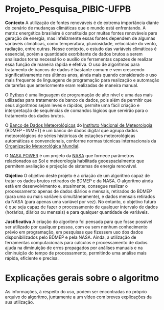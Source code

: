 # Projeto_Pesquisa_PIBIC-UFPB

**Contexto**
A utilização de fontes renováveis é de extrema importância diante do cenário de mudanças climáticas que o mundo está enfrentando. A matriz energética brasileira é constituída por muitas fontes renováveis para geração de energia, mas infelizmente essas fontes dependem de algumas variáveis climáticas, como temperatura, pluviosidade, velocidade do vento, radiação, entre outras. Nesse contexto, o estudo das variáveis climáticas é essencial, porém a quantidade exorbitante de dados brutos a serem analisados torna necessário o auxílio de ferramentas capazes de realizar essa função de maneira rápida e efetiva. O uso de algoritmos para tratamento de bancos de dados é bastante comum e vem crescendo significativamente nos últimos anos, ainda mais quando considerado o uso mais frequente de linguagens de programação para realização e automação de tarefas que anteriormente eram realizadas de maneira manual.

O [Python](https://www.python.org/) é uma linguagem de programação de alto nível e uma das mais utilizadas para tratamento de banco de dados, pois além de permitir que seus algoritmos sejam leves e rápidos, permite uma fácil criação e interpretação de sequências de comandos lógicos que servirão para o tratamento dos dados brutos.

O [Banco de Dados Meteorológicos](https://bdmep.inmet.gov.br/) do [Instituto Nacional de Meteorologia](https://portal.inmet.gov.br/) (BDMEP - INMET) é um banco de dados digital que agrupa dados meteorológicos de séries históricas de estações meteorológicas automáticas e convencionais, conforme normas técnicas internacionais da [Organização Meteorológica Mundial](https://news.un.org/pt/tags/organizacao-meteorologica-mundial).

O [NASA POWER](https://power.larc.nasa.gov/data-access-viewer/) é um projeto da [NASA](https://www.nasa.gov/) que fornece parâmetros relacionados ao Sol e meteorologia habilitada geoespacialmente que permitem avaliação e projeção de sistemas de energia renovável.

**Objetivo**
O objetivo deste projeto é a criação de um algoritmo capaz de tratar os dados brutos retirados do BDMEP e da NASA. O algoritmo ainda está em desenvolvimento e, atualmente, consegue realizar o processamento apenas de dados diários e mensais, retirados do BDMEP (para uma ou mais variáveis simultâneamente), e dados mensais retirados da NASA (para apenas uma variável por vez). No entanto, o objetivo futuro é que seja capaz de fazer o processamento de qualquer intervalo de dados (horários, diários ou mensais) e para qualquer quantidade de variáveis.

**Justificativa**
A criação do algoritmo foi pensada para que fosse possível ser utilizado por qualquer pessoa, com ou sem nenhum conhecimento prévio em programação, em pesquisas que fizessem uso dos dados disponibilizados pelo BDMEP e pela NASA. Ainda, a utilização de ferramentas computacionais para cálculos e processamento de dados ajuda na diminuição de erros propagados por análises manuais e na diminuição do tempo de processamento, permitindo uma análise mais rápida, eficiente e precisa.

# Explicações gerais sobre o algoritmo

As informações, à respeito do uso, podem ser encontradas no próprio arquivo do algoritmo, juntamente a um vídeo com breves explicações da sua utilização.
